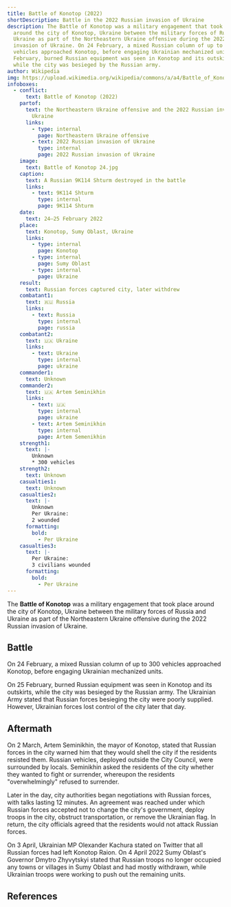 ```yaml
---
title: Battle of Konotop (2022)
shortDescription: Battle in the 2022 Russian invasion of Ukraine
description: The Battle of Konotop was a military engagement that took place
  around the city of Konotop, Ukraine between the military forces of Russia and
  Ukraine as part of the Northeastern Ukraine offensive during the 2022 Russian
  invasion of Ukraine. On 24 February, a mixed Russian column of up to 300
  vehicles approached Konotop, before engaging Ukrainian mechanized units. On 25
  February, burned Russian equipment was seen in Konotop and its outskirts,
  while the city was besieged by the Russian army.
author: Wikipedia
img: https://upload.wikimedia.org/wikipedia/commons/a/a4/Battle_of_Konotop_24.jpg
infoboxes:
  - conflict:
      text: Battle of Konotop (2022)
    partof:
      text: the Northeastern Ukraine offensive and the 2022 Russian invasion of
        Ukraine
      links:
        - type: internal
          page: Northeastern Ukraine offensive
        - text: 2022 Russian invasion of Ukraine
          type: internal
          page: 2022 Russian invasion of Ukraine
    image:
      text: Battle of Konotop 24.jpg
    caption:
      text: A Russian 9K114 Shturm destroyed in the battle
      links:
        - text: 9K114 Shturm
          type: internal
          page: 9K114 Shturm
    date:
      text: 24–25 February 2022
    place:
      text: Konotop, Sumy Oblast, Ukraine
      links:
        - type: internal
          page: Konotop
        - type: internal
          page: Sumy Oblast
        - type: internal
          page: Ukraine
    result:
      text: Russian forces captured city, later withdrew
    combatant1:
      text: 🇷🇺 Russia
      links:
        - text: Russia
          type: internal
          page: russia
    combatant2:
      text: 🇺🇦 Ukraine
      links:
        - text: Ukraine
          type: internal
          page: ukraine
    commander1:
      text: Unknown
    commander2:
      text: 🇺🇦 Artem Seminikhin
      links:
        - text: 🇺🇦
          type: internal
          page: ukraine
        - text: Artem Seminikhin
          type: internal
          page: Artem Semenikhin
    strength1:
      text: |-
        Unknown
        * 300 vehicles
    strength2:
      text: Unknown
    casualties1:
      text: Unknown
    casualties2:
      text: |-
        Unknown
        Per Ukraine:
        2 wounded
      formatting:
        bold:
          - Per Ukraine
    casualties3:
      text: |-
        Per Ukraine:
        3 civilians wounded
      formatting:
        bold:
          - Per Ukraine
---
```


The **Battle of Konotop** was a military engagement that took place around the city of Konotop, Ukraine between the military forces of Russia and Ukraine as part of the Northeastern Ukraine offensive during the 2022 Russian invasion of Ukraine.

## Battle
On 24 February, a mixed Russian column of up to 300 vehicles approached Konotop, before engaging Ukrainian mechanized units.

On 25 February, burned Russian equipment was seen in Konotop and its outskirts, while the city was besieged by the Russian army. The Ukrainian Army stated that Russian forces besieging the city were poorly supplied. However, Ukrainian forces lost control of the city later that day.

## Aftermath
On 2 March, Artem Seminikhin, the mayor of Konotop, stated that Russian forces in the city warned him that they would shell the city if the residents resisted them. Russian vehicles, deployed outside the City Council, were surrounded by locals. Seminikhin asked the residents of the city whether they wanted to fight or surrender, whereupon the residents "overwhelmingly" refused to surrender.

Later in the day, city authorities began negotiations with Russian forces, with talks lasting 12 minutes. An agreement was reached under which Russian forces accepted not to change the city's government, deploy troops in the city, obstruct transportation, or remove the Ukrainian flag. In return, the city officials agreed that the residents would not attack Russian forces.

On 3 April, Ukrainian MP Olexander Kachura stated on Twitter that all Russian forces had left Konotop Raion. On 4 April 2022 Sumy Oblast's Governor Dmytro Zhyvytskyi stated that Russian troops no longer occupied any towns or villages in Sumy Oblast and had mostly withdrawn, while Ukrainian troops were working to push out the remaining units.

## References
